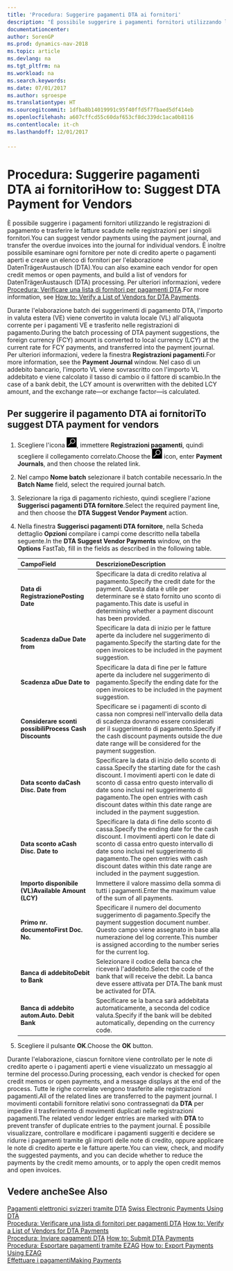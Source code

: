 ```yaml
---
title: 'Procedura: Suggerire pagamenti DTA ai fornitori'
description: "È possibile suggerire i pagamenti fornitori utilizzando le registrazioni di pagamento e trasferire le fatture scadute nelle registrazioni per i singoli fornitori. È inoltre possibile esaminare ogni fornitore per note di credito aperte o pagamenti aperti e creare un elenco di fornitori per l'elaborazione DatenTrägerAustausch (DTA)."
documentationcenter: 
author: SorenGP
ms.prod: dynamics-nav-2018
ms.topic: article
ms.devlang: na
ms.tgt_pltfrm: na
ms.workload: na
ms.search.keywords: 
ms.date: 07/01/2017
ms.author: sgroespe
ms.translationtype: HT
ms.sourcegitcommit: 1dfba8b14019991c95f40ffd5f7fbaed5df414eb
ms.openlocfilehash: a607cffcd55c60daf653cf8dc339dc1aca0b8116
ms.contentlocale: it-ch
ms.lasthandoff: 12/01/2017

---
```

# <a name="how-to-suggest-dta-payment-for-vendors"></a><span data-ttu-id="88254-104">Procedura: Suggerire pagamenti DTA ai fornitori</span><span class="sxs-lookup"><span data-stu-id="88254-104">How to: Suggest DTA Payment for Vendors</span></span>
<span data-ttu-id="88254-105">È possibile suggerire i pagamenti fornitori utilizzando le registrazioni di pagamento e trasferire le fatture scadute nelle registrazioni per i singoli fornitori.</span><span class="sxs-lookup"><span data-stu-id="88254-105">You can suggest vendor payments using the payment journal, and transfer the overdue invoices into the journal for individual vendors.</span></span> <span data-ttu-id="88254-106">È inoltre possibile esaminare ogni fornitore per note di credito aperte o pagamenti aperti e creare un elenco di fornitori per l'elaborazione DatenTrägerAustausch (DTA).</span><span class="sxs-lookup"><span data-stu-id="88254-106">You can also examine each vendor for open credit memos or open payments, and build a list of vendors for DatenTrägerAustausch (DTA) processing.</span></span> <span data-ttu-id="88254-107">Per ulteriori informazioni, vedere [Procedura: Verificare una lista di fornitori per pagamenti DTA](how-to-verify-a-list-of-vendors-for-dta-payments.md).</span><span class="sxs-lookup"><span data-stu-id="88254-107">For more information, see [How to: Verify a List of Vendors for DTA Payments](how-to-verify-a-list-of-vendors-for-dta-payments.md).</span></span>  

<span data-ttu-id="88254-108">Durante l'elaborazione batch dei suggerimenti di pagamento DTA, l'importo in valuta estera (VE) viene convertito in valuta locale (VL) all'aliquota corrente per i pagamenti VE e trasferito nelle registrazioni di pagamento.</span><span class="sxs-lookup"><span data-stu-id="88254-108">During the batch processing of DTA payment suggestions, the foreign currency (FCY) amount is converted to local currency (LCY) at the current rate for FCY payments, and transferred into the payment journal.</span></span> <span data-ttu-id="88254-109">Per ulteriori informazioni, vedere la finestra **Registrazioni pagamenti**.</span><span class="sxs-lookup"><span data-stu-id="88254-109">For more information, see the **Payment Journal** window.</span></span> <span data-ttu-id="88254-110">Nel caso di un addebito bancario, l'importo VL viene sovrascritto con l'importo VL addebitato e viene calcolato il tasso di cambio o il fattore di scambio.</span><span class="sxs-lookup"><span data-stu-id="88254-110">In the case of a bank debit, the LCY amount is overwritten with the debited LCY amount, and the exchange rate—or exchange factor—is calculated.</span></span>

## <a name="to-suggest-dta-payment-for-vendors"></a><span data-ttu-id="88254-111">Per suggerire il pagamento DTA ai fornitori</span><span class="sxs-lookup"><span data-stu-id="88254-111">To suggest DTA payment for vendors</span></span>  

1.  <span data-ttu-id="88254-112">Scegliere l'icona ![Cerca pagina o report](../../media/ui-search/search_small.png "icona Cerca pagina o report"), immettere **Registrazioni pagamenti**, quindi scegliere il collegamento correlato.</span><span class="sxs-lookup"><span data-stu-id="88254-112">Choose the ![Search for Page or Report](../../media/ui-search/search_small.png "Search for Page or Report icon") icon, enter **Payment Journals**, and then choose the related link.</span></span>  
2.  <span data-ttu-id="88254-113">Nel campo **Nome batch** selezionare il batch contabile necessario.</span><span class="sxs-lookup"><span data-stu-id="88254-113">In the **Batch Name** field, select the required journal batch.</span></span>  
3.  <span data-ttu-id="88254-114">Selezionare la riga di pagamento richiesto, quindi scegliere l'azione **Suggerisci pagamenti DTA fornitore**.</span><span class="sxs-lookup"><span data-stu-id="88254-114">Select the required payment line, and then choose the **DTA Suggest Vendor Payment** action.</span></span>  
4.  <span data-ttu-id="88254-115">Nella finestra **Suggerisci pagamenti DTA fornitore**, nella Scheda dettaglio **Opzioni** compilare i campi come descritto nella tabella seguente.</span><span class="sxs-lookup"><span data-stu-id="88254-115">In the **DTA Suggest Vendor Payments** window, on the **Options** FastTab, fill in the fields as described in the following table.</span></span>  

    |<span data-ttu-id="88254-116">Campo</span><span class="sxs-lookup"><span data-stu-id="88254-116">Field</span></span>|<span data-ttu-id="88254-117">Descrizione</span><span class="sxs-lookup"><span data-stu-id="88254-117">Description</span></span>|  
    |---------------------------------|---------------------------------------|  
    |<span data-ttu-id="88254-118">**Data di Registrazione**</span><span class="sxs-lookup"><span data-stu-id="88254-118">**Posting Date**</span></span>|<span data-ttu-id="88254-119">Specificare la data di credito relativa al pagamento.</span><span class="sxs-lookup"><span data-stu-id="88254-119">Specify the credit date for the payment.</span></span> <span data-ttu-id="88254-120">Questa data è utile per determinare se è stato fornito uno sconto di pagamento.</span><span class="sxs-lookup"><span data-stu-id="88254-120">This date is useful in determining whether a payment discount has been provided.</span></span>|  
    |<span data-ttu-id="88254-121">**Scadenza da**</span><span class="sxs-lookup"><span data-stu-id="88254-121">**Due Date from**</span></span>|<span data-ttu-id="88254-122">Specificare la data di inizio per le fatture aperte da includere nel suggerimento di pagamento.</span><span class="sxs-lookup"><span data-stu-id="88254-122">Specify the starting date for the open invoices to be included in the payment suggestion.</span></span>|  
    |<span data-ttu-id="88254-123">**Scadenza a**</span><span class="sxs-lookup"><span data-stu-id="88254-123">**Due Date to**</span></span>|<span data-ttu-id="88254-124">Specificare la data di fine per le fatture aperte da includere nel suggerimento di pagamento.</span><span class="sxs-lookup"><span data-stu-id="88254-124">Specify the ending date for the open invoices to be included in the payment suggestion.</span></span>|  
    |<span data-ttu-id="88254-125">**Considerare sconti possibili**</span><span class="sxs-lookup"><span data-stu-id="88254-125">**Process Cash Discounts**</span></span>|<span data-ttu-id="88254-126">Specificare se i pagamenti di sconto di cassa non compresi nell'intervallo della data di scadenza dovranno essere considerati per il suggerimento di pagamento.</span><span class="sxs-lookup"><span data-stu-id="88254-126">Specify if the cash discount payments outside the due date range will be considered for the payment suggestion.</span></span>|  
    |<span data-ttu-id="88254-127">**Data sconto da**</span><span class="sxs-lookup"><span data-stu-id="88254-127">**Cash Disc. Date from**</span></span>|<span data-ttu-id="88254-128">Specificare la data di inizio dello sconto di cassa.</span><span class="sxs-lookup"><span data-stu-id="88254-128">Specify the starting date for the cash discount.</span></span> <span data-ttu-id="88254-129">I movimenti aperti con le date di sconto di cassa entro questo intervallo di date sono inclusi nel suggerimento di pagamento.</span><span class="sxs-lookup"><span data-stu-id="88254-129">The open entries with cash discount dates within this date range are included in the payment suggestion.</span></span>|  
    |<span data-ttu-id="88254-130">**Data sconto a**</span><span class="sxs-lookup"><span data-stu-id="88254-130">**Cash Disc. Date to**</span></span>|<span data-ttu-id="88254-131">Specificare la data di fine dello sconto di cassa.</span><span class="sxs-lookup"><span data-stu-id="88254-131">Specify the ending date for the cash discount.</span></span> <span data-ttu-id="88254-132">I movimenti aperti con le date di sconto di cassa entro questo intervallo di date sono inclusi nel suggerimento di pagamento.</span><span class="sxs-lookup"><span data-stu-id="88254-132">The open entries with cash discount dates within this date range are included in the payment suggestion.</span></span>|  
    |<span data-ttu-id="88254-133">**Importo disponibile (VL)**</span><span class="sxs-lookup"><span data-stu-id="88254-133">**Available Amount (LCY)**</span></span>|<span data-ttu-id="88254-134">Immettere il valore massimo della somma di tutti i pagamenti.</span><span class="sxs-lookup"><span data-stu-id="88254-134">Enter the maximum value of the sum of all payments.</span></span>|  
    |<span data-ttu-id="88254-135">**Primo nr. documento**</span><span class="sxs-lookup"><span data-stu-id="88254-135">**First Doc. No.**</span></span>|<span data-ttu-id="88254-136">Specificare il numero del documento suggerimento di pagamento.</span><span class="sxs-lookup"><span data-stu-id="88254-136">Specify the payment suggestion document number.</span></span> <span data-ttu-id="88254-137">Questo campo viene assegnato in base alla numerazione del log corrente.</span><span class="sxs-lookup"><span data-stu-id="88254-137">This number is assigned according to the number series for the current log.</span></span>|  
    |<span data-ttu-id="88254-138">**Banca di addebito**</span><span class="sxs-lookup"><span data-stu-id="88254-138">**Debit to Bank**</span></span>|<span data-ttu-id="88254-139">Selezionare il codice della banca che riceverà l'addebito.</span><span class="sxs-lookup"><span data-stu-id="88254-139">Select the code of the bank that will receive the debit.</span></span> <span data-ttu-id="88254-140">La banca deve essere attivata per DTA.</span><span class="sxs-lookup"><span data-stu-id="88254-140">The bank must be activated for DTA.</span></span>|  
    |<span data-ttu-id="88254-141">**Banca di addebito autom.**</span><span class="sxs-lookup"><span data-stu-id="88254-141">**Auto. Debit Bank**</span></span>|<span data-ttu-id="88254-142">Specificare se la banca sarà addebitata automaticamente, a seconda del codice valuta.</span><span class="sxs-lookup"><span data-stu-id="88254-142">Specify if the bank will be debited automatically, depending on the currency code.</span></span>|  

5.  <span data-ttu-id="88254-143">Scegliere il pulsante **OK**.</span><span class="sxs-lookup"><span data-stu-id="88254-143">Choose the **OK** button.</span></span>  

<span data-ttu-id="88254-144">Durante l'elaborazione, ciascun fornitore viene controllato per le note di credito aperte o i pagamenti aperti e viene visualizzato un messaggio al termine del processo.</span><span class="sxs-lookup"><span data-stu-id="88254-144">During processing, each vendor is checked for open credit memos or open payments, and a message displays at the end of the process.</span></span> <span data-ttu-id="88254-145">Tutte le righe correlate vengono trasferite alle registrazioni pagamenti.</span><span class="sxs-lookup"><span data-stu-id="88254-145">All of the related lines are transferred to the payment journal.</span></span> <span data-ttu-id="88254-146">I movimenti contabili fornitore relativi sono contrassegnati da **DTA** per impedire il trasferimento di movimenti duplicati nelle registrazioni pagamenti.</span><span class="sxs-lookup"><span data-stu-id="88254-146">The related vendor ledger entries are marked with **DTA** to prevent transfer of duplicate entries to the payment journal.</span></span> <span data-ttu-id="88254-147">È possibile visualizzare, controllare e modificare i pagamenti suggeriti e decidere se ridurre i pagamenti tramite gli importi delle note di credito, oppure applicare le note di credito aperte e le fatture aperte.</span><span class="sxs-lookup"><span data-stu-id="88254-147">You can view, check, and modify the suggested payments, and you can decide whether to reduce the payments by the credit memo amounts, or to apply the open credit memos and open invoices.</span></span>  

## <a name="see-also"></a><span data-ttu-id="88254-148">Vedere anche</span><span class="sxs-lookup"><span data-stu-id="88254-148">See Also</span></span>  
 <span data-ttu-id="88254-149">[Pagamenti elettronici svizzeri tramite DTA](swiss-electronic-payments-using-dta.md) </span><span class="sxs-lookup"><span data-stu-id="88254-149">[Swiss Electronic Payments Using DTA](swiss-electronic-payments-using-dta.md) </span></span>  
 <span data-ttu-id="88254-150">[Procedura: Verificare una lista di fornitori per pagamenti DTA](how-to-verify-a-list-of-vendors-for-dta-payments.md) </span><span class="sxs-lookup"><span data-stu-id="88254-150">[How to: Verify a List of Vendors for DTA Payments](how-to-verify-a-list-of-vendors-for-dta-payments.md) </span></span>  
 <span data-ttu-id="88254-151">[Procedura: Inviare pagamenti DTA](how-to-submit-dta-payments.md) </span><span class="sxs-lookup"><span data-stu-id="88254-151">[How to: Submit DTA Payments](how-to-submit-dta-payments.md) </span></span>  
 <span data-ttu-id="88254-152">[Procedura: Esportare pagamenti tramite EZAG](how-to-export-payments-using-ezag.md) </span><span class="sxs-lookup"><span data-stu-id="88254-152">[How to: Export Payments Using EZAG](how-to-export-payments-using-ezag.md) </span></span>  
 [<span data-ttu-id="88254-153">Effettuare i pagamenti</span><span class="sxs-lookup"><span data-stu-id="88254-153">Making Payments</span></span>](../../payables-make-payments.md)

